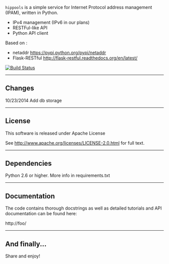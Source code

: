 `hippools` is a simple service for Internet Protocol address management (IPAM), written in Python.

- IPv4 management (IPv6 in our plans)
- RESTFul-like API
- Python API client

Based on :
- netaddr https://pypi.python.org/pypi/netaddr
- Flask-RESTful http://flask-restful.readthedocs.org/en/latest/

[![Build Status](https://travis-ci.org/hayorov/hippools.svg?branch=master)](https://travis-ci.org/hayorov/hippools)

-------
Changes
-------
10/23/2014 Add db storage

-------
License
-------

This software is released under Apache License

See http://www.apache.org/licenses/LICENSE-2.0.html for full text.

------------
Dependencies
------------

Python 2.6 or higher.
More info in requirements.txt

-------------
Documentation
-------------

The code contains thorough docstrings as well as detailed tutorials and
API documentation can be found here:

http://foo/

--------------
And finally...
--------------

Share and enjoy!
